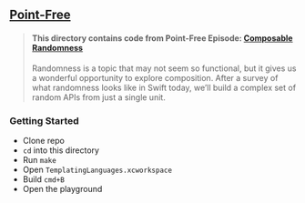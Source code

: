 ## [Point-Free](https://www.pointfree.co)

> #### This directory contains code from Point-Free Episode: [Composable Randomness](https://www.pointfree.co/episodes/ep30-composable-randomness)
>
> Randomness is a topic that may not seem so functional, but it gives us a wonderful opportunity to explore composition. After a survey of what randomness looks like in Swift today, we’ll build a complex set of random APIs from just a single unit.


### Getting Started

* Clone repo
* `cd` into this directory
* Run `make`
* Open `TemplatingLanguages.xcworkspace`
* Build `cmd+B`
* Open the playground
